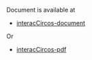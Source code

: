 Document is available at 

- [interacCircos-document](https://mrcuizhe.github.io/interacCircos_document/index.html)

Or 

- [interacCircos-pdf](https://github.com/mrcuizhe/interacCircos/blob/master/doc/interacCircos_1.0.0.pdf)